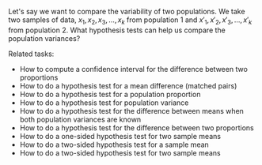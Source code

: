 
Let's say we want to compare the variability of two populations.
We take two samples of data, $x_1, x_2, x_3, \ldots, x_k$ from population 1
and $x'_1, x'_2, x'_3, \ldots, x'_k$ from population 2.
What hypothesis tests can help us compare the population variances?

Related tasks:

 * How to compute a confidence interval for the difference between two proportions
 * How to do a hypothesis test for a mean difference (matched pairs)
 * How to do a hypothesis test for a population proportion
 * How to do a hypothesis test for population variance
 * How to do a hypothesis test for the difference between means when both population variances are known
 * How to do a hypothesis test for the difference between two proportions
 * How to do a one-sided hypothesis test for two sample means
 * How to do a two-sided hypothesis test for a sample mean
 * How to do a two-sided hypothesis test for two sample means
